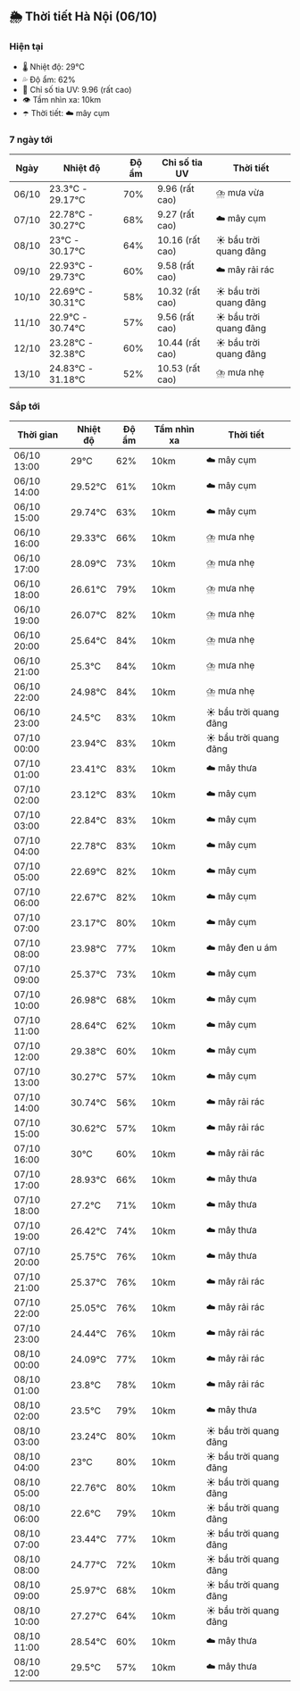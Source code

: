 ## 🌦️ Thời tiết Hà Nội (06/10)

### Hiện tại

- 🌡️ Nhiệt độ: 29℃
- 💦 Độ ẩm: 62%
- 🌟 Chỉ số tia UV: 9.96 (rất cao)
- 👁️ Tầm nhìn xa: 10km
- ☂️ Thời tiết: ☁️ mây cụm

### 7 ngày tới

| Ngày | Nhiệt độ | Độ ẩm | Chỉ số tia UV | Thời tiết |
| --- | --- | --- | --- | --- |
| 06/10 | 23.3℃ - 29.17℃ | 70% | 9.96 (rất cao) | ⛈️ mưa vừa |
| 07/10 | 22.78℃ - 30.27℃ | 68% | 9.27 (rất cao) | ☁️ mây cụm |
| 08/10 | 23℃ - 30.17℃ | 64% | 10.16 (rất cao) | ☀️ bầu trời quang đãng |
| 09/10 | 22.93℃ - 29.73℃ | 60% | 9.58 (rất cao) | ☁️ mây rải rác |
| 10/10 | 22.69℃ - 30.31℃ | 58% | 10.32 (rất cao) | ☀️ bầu trời quang đãng |
| 11/10 | 22.9℃ - 30.74℃ | 57% | 9.56 (rất cao) | ☀️ bầu trời quang đãng |
| 12/10 | 23.28℃ - 32.38℃ | 60% | 10.44 (rất cao) | ☀️ bầu trời quang đãng |
| 13/10 | 24.83℃ - 31.18℃ | 52% | 10.53 (rất cao) | ⛈️ mưa nhẹ |

### Sắp tới

| Thời gian | Nhiệt độ | Độ ẩm | Tầm nhìn xa | Thời tiết |
| --- | --- | --- | --- | --- |
| 06/10 13:00 | 29℃ | 62% | 10km | ☁️ mây cụm |
| 06/10 14:00 | 29.52℃ | 61% | 10km | ☁️ mây cụm |
| 06/10 15:00 | 29.74℃ | 63% | 10km | ☁️ mây cụm |
| 06/10 16:00 | 29.33℃ | 66% | 10km | ⛈️ mưa nhẹ |
| 06/10 17:00 | 28.09℃ | 73% | 10km | ⛈️ mưa nhẹ |
| 06/10 18:00 | 26.61℃ | 79% | 10km | ⛈️ mưa nhẹ |
| 06/10 19:00 | 26.07℃ | 82% | 10km | ⛈️ mưa nhẹ |
| 06/10 20:00 | 25.64℃ | 84% | 10km | ⛈️ mưa nhẹ |
| 06/10 21:00 | 25.3℃ | 84% | 10km | ⛈️ mưa nhẹ |
| 06/10 22:00 | 24.98℃ | 84% | 10km | ⛈️ mưa nhẹ |
| 06/10 23:00 | 24.5℃ | 83% | 10km | ☀️ bầu trời quang đãng |
| 07/10 00:00 | 23.94℃ | 83% | 10km | ☀️ bầu trời quang đãng |
| 07/10 01:00 | 23.41℃ | 83% | 10km | ☁️ mây thưa |
| 07/10 02:00 | 23.12℃ | 83% | 10km | ☁️ mây cụm |
| 07/10 03:00 | 22.84℃ | 83% | 10km | ☁️ mây cụm |
| 07/10 04:00 | 22.78℃ | 83% | 10km | ☁️ mây cụm |
| 07/10 05:00 | 22.69℃ | 82% | 10km | ☁️ mây cụm |
| 07/10 06:00 | 22.67℃ | 82% | 10km | ☁️ mây cụm |
| 07/10 07:00 | 23.17℃ | 80% | 10km | ☁️ mây cụm |
| 07/10 08:00 | 23.98℃ | 77% | 10km | ☁️ mây đen u ám |
| 07/10 09:00 | 25.37℃ | 73% | 10km | ☁️ mây cụm |
| 07/10 10:00 | 26.98℃ | 68% | 10km | ☁️ mây cụm |
| 07/10 11:00 | 28.64℃ | 62% | 10km | ☁️ mây cụm |
| 07/10 12:00 | 29.38℃ | 60% | 10km | ☁️ mây cụm |
| 07/10 13:00 | 30.27℃ | 57% | 10km | ☁️ mây cụm |
| 07/10 14:00 | 30.74℃ | 56% | 10km | ☁️ mây rải rác |
| 07/10 15:00 | 30.62℃ | 57% | 10km | ☁️ mây rải rác |
| 07/10 16:00 | 30℃ | 60% | 10km | ☁️ mây rải rác |
| 07/10 17:00 | 28.93℃ | 66% | 10km | ☁️ mây thưa |
| 07/10 18:00 | 27.2℃ | 71% | 10km | ☁️ mây thưa |
| 07/10 19:00 | 26.42℃ | 74% | 10km | ☁️ mây thưa |
| 07/10 20:00 | 25.75℃ | 76% | 10km | ☁️ mây thưa |
| 07/10 21:00 | 25.37℃ | 76% | 10km | ☁️ mây rải rác |
| 07/10 22:00 | 25.05℃ | 76% | 10km | ☁️ mây rải rác |
| 07/10 23:00 | 24.44℃ | 76% | 10km | ☁️ mây rải rác |
| 08/10 00:00 | 24.09℃ | 77% | 10km | ☁️ mây rải rác |
| 08/10 01:00 | 23.8℃ | 78% | 10km | ☁️ mây rải rác |
| 08/10 02:00 | 23.5℃ | 79% | 10km | ☁️ mây thưa |
| 08/10 03:00 | 23.24℃ | 80% | 10km | ☀️ bầu trời quang đãng |
| 08/10 04:00 | 23℃ | 80% | 10km | ☀️ bầu trời quang đãng |
| 08/10 05:00 | 22.76℃ | 80% | 10km | ☀️ bầu trời quang đãng |
| 08/10 06:00 | 22.6℃ | 79% | 10km | ☀️ bầu trời quang đãng |
| 08/10 07:00 | 23.44℃ | 77% | 10km | ☀️ bầu trời quang đãng |
| 08/10 08:00 | 24.77℃ | 72% | 10km | ☀️ bầu trời quang đãng |
| 08/10 09:00 | 25.97℃ | 68% | 10km | ☀️ bầu trời quang đãng |
| 08/10 10:00 | 27.27℃ | 64% | 10km | ☀️ bầu trời quang đãng |
| 08/10 11:00 | 28.54℃ | 60% | 10km | ☁️ mây thưa |
| 08/10 12:00 | 29.5℃ | 57% | 10km | ☁️ mây thưa |

